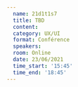 ```yaml
---
  name: 21d1t1s7
  title: TBD
  content:
  category: UX/UI
  format: Conférence
  speakers: 
  room: Online
  date: 23/06/2021
  time_start: '15:45'
  time_end: '18:45'
---
```

